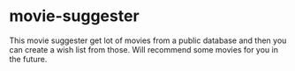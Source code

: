 # movie-suggester
This movie suggester get lot of movies from a public database and then you can create a wish list from those. Will recommend some movies for you in the future. 
